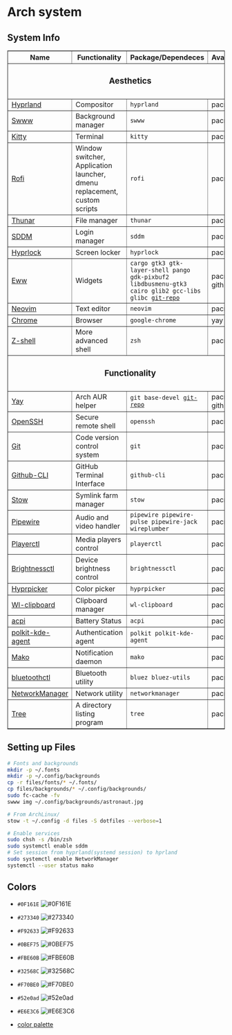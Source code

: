 # Arch system

## System Info
<table border="1">
  <thead>
    <tr>
      <th>Name</th>
      <th>Functionality</th>
      <th>Package/Dependeces</th>
      <th>Availability</th>
    </tr>
  </thead>
  <tbody>
    <tr>
        <td colspan=4><h3 style="text-align:center;">Aesthetics<h3></td>
    </tr>
    <tr>
      <td><a href="https://hyprland.org/">Hyprland</a></td>
      <td>Compositor</td>
      <td><code>hyprland</code></td>
      <td>pacman</td>
    </tr>
    <tr>
      <td><a href="https://github.com/GhostNaN/mpvpaper">Swww</a></td>
      <td>Background manager</td>
      <td><code>swww</code></td>
      <td>pacman</td>
    </tr>
    <tr>
      <td><a href="https://github.com/kovidgoyal/kitty">Kitty</a></td>
      <td>Terminal</td>
      <td><code>kitty</code></td>
      <td>pacman</td>
    </tr>
    <tr>
      <td><a href="https://github.com/davatorium/rofi">Rofi</a></td>
      <td>Window switcher, Application launcher, dmenu replacement, custom scripts</td>
      <td><code>rofi</code></td>
      <td>pacman</td>
    </tr>
    <tr>
      <td><a href="https://github.com/xfce-mirror/thunar">Thunar</a></td>
      <td>File manager</td>
      <td><code>thunar</code></td>
      <td>pacman</td>
    </tr>
    <tr>
      <td><a href="https://github.com/sddm/sddm">SDDM</a></td>
      <td>Login manager</td>
      <td><code>sddm</code></td>
      <td>pacman</td>
    </tr>
    <tr>
      <td><a href="https://github.com/hyprwm/hyprlock">Hyprlock</a></td>
      <td>Screen locker</td>
      <td><code>hyprlock</code></td>
      <td>pacman</td>
    </tr>
    <tr>
      <td><a href="https://github.com/elkowar/eww?tab=readme-ov-file">Eww</a></td>
      <td>Widgets</td>
      <td><code>cargo gtk3 gtk-layer-shell pango gdk-pixbuf2 libdbusmenu-gtk3 cairo glib2 gcc-libs glibc <a href="https://github.com/elkowar/eww?tab=readme-ov-file">git-repo</a></code></td>
      <td>pacman, github</td>
    </tr>
    <tr>
      <td><a href="https://github.com/neovim/neovim">Neovim</a></td>
      <td>Text editor</td>
      <td><code>neovim</code></td>
      <td>pacman</td>
    </tr>
    <tr>
      <td><a href="https://www.google.com/chrome/?brand=FHFK&ds_kid=43700078760035676&gad_source=1&gclid=Cj0KCQiAuou6BhDhARIsAIfgrn5arVJiSJFJjHgIOX8GFqG4ox2z7cb-GxT9lPCC4YlKvheOTRZha2QaAssBEALw_wcB&gclsrc=aw.ds">Chrome</a></td>
      <td>Browser</td>
      <td><code>google-chrome</code></td>
      <td>yay</td>
    </tr>
    <tr>
      <td><a href="https://wiki.archlinux.org/title/Zsh">Z-shell</a></td>
      <td>More advanced shell</td>
      <td><code>zsh</code></td>
      <td>pacman</td>
    </tr>
    <tr>
        <td colspan=4><h3 style="text-align:center;">Functionality<h3></td>
    </tr>
    <tr>
      <td><a href="https://github.com/Jguer/yay">Yay</a></td>
      <td>Arch AUR helper</td>
      <td><code>git base-devel <a href="https://aur.archlinux.org/yay.git">git-repo</a></code></td>
      <td>pacman, github</td>
    </tr>
    <tr>
      <td><a href="https://github.com/openssh/openssh-portable">OpenSSH</a></td>
      <td>Secure remote shell</td>
      <td><code>openssh</code></td>
      <td>pacman</td>
    </tr>
    <tr>
      <td><a href="https://git-scm.com/downloads/linux">Git</a></td>
      <td>Code version control system</td>
      <td><code>git</code></td>
      <td>pacman</td>
    </tr>
    <tr>
      <td><a href="https://github.com/cli/cli#installation">Github-CLI</a></td>
      <td>GitHub Terminal Interface</td>
      <td><code>github-cli</code></td>
      <td>pacman</td>
    </tr>
    <tr>
      <td><a href="https://github.com/aspiers/stow">Stow</a></td>
      <td>Symlink farm manager</td>
      <td><code>stow</code></td>
      <td>pacman</td>
    </tr>
    <tr>
      <td><a href="https://github.com/PipeWire/pipewire">Pipewire</a></td>
      <td>Audio and video handler</td>
      <td><code>pipewire pipewire-pulse pipewire-jack wireplumber</code></td>
      <td>pacman</td>
    </tr>
    <tr>
      <td><a href="https://github.com/altdesktop/playerctl">Playerctl</a></td>
      <td>Media players control</td>
      <td><code>playerctl</code></td>
      <td>pacman</td>
    </tr>
    <tr>
      <td><a href="https://github.com/Hummer12007/brightnessctl">Brightnessctl</a></td>
      <td>Device brightness control</td>
      <td><code>brightnessctl</code></td>
      <td>pacman</td>
    </tr>
    <tr>
      <td><a href="https://github.com/hyprwm/hyprpicker">Hyprpicker</a></td>
      <td>Color picker</td>
      <td><code>hyprpicker</code></td>
      <td>pacman</td>
    </tr>
    <tr>
      <td><a href="https://github.com/bugaevc/wl-clipboard">Wl-clipboard</a></td>
      <td>Clipboard manager</td>
      <td><code>wl-clipboard</code></td>
      <td>pacman</td>
    </tr>
    <tr>
      <td><a href="https://pkgs.org/download/acpi">acpi</a></td>
      <td>Battery Status</td>
      <td><code>acpi</code></td>
      <td>pacman</td>
    </tr>
    <tr>
      <td><a href="https://wiki.archlinux.org/title/Polkit">polkit-kde-agent</a></td>
      <td>Authentication agent</td>
      <td><code>polkit polkit-kde-agent</code></td>
      <td>pacman</td>
    </tr>
    <tr>
      <td><a href="https://github.com/emersion/mako">Mako</a></td>
      <td>Notification daemon</td>
      <td><code>mako</code></td>
      <td>pacman</td>
    </tr>
    <tr>
      <td><a href="https://wiki.archlinux.org/title/Bluetooth">bluetoothctl</a></td>
      <td>Bluetooth utility</td>
      <td><code>bluez bluez-utils</code></td>
      <td>pacman</td>
    </tr>
    <tr>
      <td><a href="https://wiki.archlinux.org/title/NetworkManager">NetworkManager</a></td>
      <td>Network utility</td>
      <td><code>networkmanager</code></td>
      <td>pacman</td>
    </tr>
    </tr>
      <td><a href="https://gitlab.com/OldManProgrammer/unix-tree">Tree</a></td>
      <td>A directory listing program</td>
      <td><code>tree</code></td>
      <td>pacman</td>
    </tr>
</tbody>
</table>

## Setting up Files

```bash
# Fonts and backgrounds
mkdir -p ~/.fonts
mkdir -p ~/.config/backgrounds
cp -r files/fonts/* ~/.fonts/
cp files/backgrounds/* ~/.config/backgrounds/
sudo fc-cache -fv
swww img ~/.config/backgrounds/astronaut.jpg
```

```bash
# From ArchLinux/
stow -t ~/.config -d files -S dotfiles --verbose=1
```

```bash
# Enable services
sudo chsh -s /bin/zsh
sudo systemctl enable sddm
# Set session from hyprland(systemd session) to hprland
sudo systemctl enable NetworkManager
systemctl --user status mako
```

## Colors

- `#0F161E` ![#0F161E](https://placehold.co/100x20/0F161E/0F161E.png)
- `#273340` ![#273340](https://placehold.co/100x20/273340/273340.png)
- `#F92633` ![#F92633](https://placehold.co/100x20/F92633/F92633.png)
- `#0BEF75` ![#0BEF75](https://placehold.co/100x20/0BEF75/0BEF75.png)
- `#FBE60B` ![#FBE60B](https://placehold.co/100x20/FBE60B/FBE60B.png)
- `#32568C` ![#32568C](https://placehold.co/100x20/32568C/32568C.png)
- `#F70BE0` ![#F70BE0](https://placehold.co/100x20/F70BE0/F70BE0.png)
- `#52e0ad` ![#52e0ad](https://placehold.co/100x20/52e0ad/52e0ad.png)
- `#E6E3C6` ![#E6E3C6](https://placehold.co/100x20/E6E3C6/E6E3C6.png)

- [color palette](https://coolors.co/0f161e-273340-e6e3c6-32568c-20dfaf-1dc973-dada0b-fda24a-c322c3-c63939)
